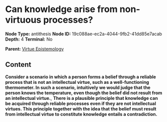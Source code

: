 # Can knowledge arise from non-virtuous processes?

**Node Type:** antithesis
**Node ID:** 19c088ae-ec2a-4044-9fb2-41dd85e7acab
**Depth:** 4
**Terminal:** No

**Parent:** [Virtue Epistemology](virtue-epistemology-synthesis-c7fd3e12-b05b-4d05-8d4c-8b389072f5c9.md)

## Content

**Consider a scenario in which a person forms a belief through a reliable process that is not an intellectual virtue, such as a well-functioning thermometer. In such a scenario, intuitively we would judge that the person knows the temperature, even though the belief did not result from an intellectual virtue.**, **There is a plausible principle that knowledge can be acquired through reliable processes even if they are not intellectual virtues. This principle together with the idea that the belief must result from intellectual virtue to constitute knowledge entails a contradiction.**
